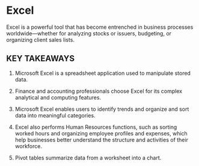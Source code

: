 # Excel
Excel is a powerful tool that has become entrenched in business processes worldwide—whether for analyzing stocks or issuers, budgeting, or organizing client sales lists.
## KEY TAKEAWAYS
1. Microsoft Excel is a spreadsheet application used to manipulate stored data.

2. Finance and accounting professionals choose Excel for its complex analytical and computing features.

3. Microsoft Excel enables users to identify trends and organize and sort data into meaningful categories.
4. Excel also performs Human Resources functions, such as sorting worked hours and organizing employee profiles and expenses, which help businesses better understand the structure and activities of their workforce.

5. Pivot tables summarize data from a worksheet into a chart.
